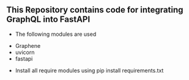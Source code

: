 ## This Repository contains code for integrating GraphQL into FastAPI

- The following modules are used

* Graphene
* uvicorn
* fastapi

- Install all require modules using pip install requirements.txt
